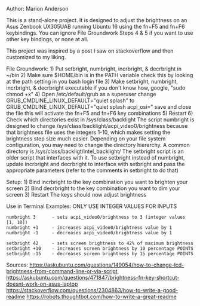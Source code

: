 Author: Marion Anderson

This is a stand-alone project. It is designed to adjust the brightness on an Asus Zenbook UX305UAB running Ubuntu 16 using the fn+F5 and fn+F6 keybindings. You can ignore File Groundwork Steps 4 & 5 if you want to use other key bindings, or none at all.

This project was inspired by a post I saw on stackoverflow and then customized to my liking.

File Groundwork: 
    1) Put setbright, numbright, incrbright, & decrbright in ~/bin
    2) Make sure $HOME/bin is in the PATH variable
         check this by looking at the path setting in you bash login file
    3) Make setbright, numbright, incrbright, & decrbright executable
         if you don't know how, google, "sudo chmod +x"
    4) Open /etc/default/grub as a superuser
         change GRUB_CMDLINE_LINUX_DEFAULT="quiet splash"
         to     GRUB_CMDLINE_LINUX_DEFAULT="quiet splash acpi_osi="
         save and close the file
         this will activate the fn+F5 and fn+F6 key combinations
    5) Restart
    6) Check which directories exist in /sys/class/backlight
         The script numbright is designed to change /sys/class/backlight/acpi_video0/brightness because that brightness file uses the integers 1-10, which makes setting the brightness step size much easier. 
         Depending on your file system configuration, you may need to change the directory hierarchy.
         A common directory is /sys/class/backligt/intel_backlight/ The setbright script is an older script that interfaces with it.
         To use setbright instead of numbright, update incrbright and decrbright to interface with setbright and pass the appropriate parameters (refer to the comments in setbright to do that)
    
    
Setup: 
    1) Bind incrbright to the key combination you want to brighten your screen
    2) Bind decrbright to the key combination you want to dim your screen
    3) Restart
    The keys should now adjust brightness

Use in Terminal Examples:
    ONLY USE INTEGER VALUES FOR INPUTS

    numbright 3      - sets acpi_video0/brightness to 3 (integer values [1, 10])
    numbright +1     - increases acpi_video0/brightness value by 1
    numbright -1     - decreases acpi_video0/brightness value by 1

    setbright 42     - sets screen brightness to 42% of maximum brightness
    setbright +10    - increases screen brightness by 10 percentage POINTS
    setbright -15    - decreases screen brightness by 15 percentage POINTS


Sources:
    https://askubuntu.com/questions/149054/how-to-change-lcd-brightness-from-command-line-or-via-script
    https://askubuntu.com/questions/471847/brightness-fn-key-shortcut-doesnt-work-on-asus-laptop
    https://stackoverflow.com/questions/2304863/how-to-write-a-good-readme
    https://robots.thoughtbot.com/how-to-write-a-great-readme
